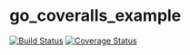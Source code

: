 # go_coveralls_example

[![Build Status](https://travis-ci.com/d-led/go_coveralls_example.svg?branch=main)](https://travis-ci.com/d-led/go_coveralls_example) [![Coverage Status](https://coveralls.io/repos/github/d-led/go_coveralls_example/badge.svg?branch=main)](https://coveralls.io/github/d-led/go_coveralls_example?branch=main)
